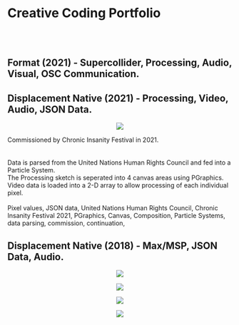 # Creative Coding Portfolio
<br></br>
## Format (2021) - Supercollider, Processing, Audio, Visual, OSC Communication. 

## Displacement Native (2021) - Processing, Video, Audio, JSON Data.
<p align = "center"><img src = "https://db3pap005files.storage.live.com/y4mSoDFFQUTNZylSEI_iMs51fG9FpfoEcxZlviyVSCe-v60ZMYlpV7arO8Z4ByQu0Ecj6Vfp8tkokP4nhpVymH1iCTxtJ0vCTnmNnK0aVPkr6Lz09sqVsKvkBeMNdKB_v5lX4hlQ2MU2f72J7Z9-_IOCi057kXeZ6yPk_WxE-twWc0-LYnBiYWY5v0lj9lMTjbU?width=1920&height=1080&cropmode=none">
  
  
  
Commissioned by Chronic Insanity Festival in 2021.<br>
<br></br>
Data is parsed from the United Nations Human Rights Council and fed into a Particle System. <br>
The Processing sketch is seperated into 4 canvas areas using PGraphics.<br>
Video data is loaded into a 2-D array to allow processing of each individual pixel. <br>
<br>
Pixel values, JSON data, United Nations Human Rights Council, Chronic Insanity Festival 2021, PGraphics, Canvas, Composition, Particle Systems, data parsing, commission, continuation, 
<br>

## Displacement Native (2018) - Max/MSP, JSON Data, Audio.

<p align = "center"><img src = "https://db3pap005files.storage.live.com/y4moLKUHKUGmEz4wkuU3TVf-z0x99jDyzkxmUKQuihhJDzG2FcoVHvOeRksbUW8zOC5VLt1QJxBNwROUFeutuWfvLdKEAMxq5AMbvSbvgRkzfDbJfjrLNndf34Ptjv2rjap_XeB9qrprHcNo4pHVagoJnwBdgYFPC7APUJ3l-bktBQ2kCgMu_hIcq0Qlkw4Vrsg?width=1024&height=576&cropmode=none">
  
<p align = "center"> <img src = "https://db3pap005files.storage.live.com/y4myZ-fAoL1jed7E2JyDg7D7XNIicElqGMdE5vhVBTNFoQyfXtU8dv_LaDBGv_X-jgY426ojbLmSRYty9ioJKiDPHCsZNpb4a8cXDNYe5TSiZ5Oroomlupd9IRlrASUdx04kgX5o-4KT6Pf9vgsSPdIWKeR1qsFwMQupceUVX4WGpIfjI7vsg9J5fV8Dh1njaO8?width=1024&height=549&cropmode=none">

<p align = "center"> <img src = "https://db3pap005files.storage.live.com/y4mOt-MGykVmzEON4PAWik6ZuCbxTMVIjcAkvH9jNIMtHE78bOyKqW3iBp0caoDZVLeUwJI4NallzgGfIiFBtfAf7tZj7IuHFdM16p4dOn7ruyMbrv0JSwLaeChp_psu0rRUXC4TSHd2Y7p7d87shguXk2MR-DpvrETfnmrPtADN3s2gTLo6d_HKa-IMleO7eB9?width=1024&height=549&cropmode=none">
<p align = "center"><img src = "https://db3pap005files.storage.live.com/y4muO3orAJBV6iSvM5otO0hNLUjB2QZCZBGd8jbrnr7dAhNps0KcbxI347Zxt5nv26qNSr6CHWTekDTjByzbJvAubcFP9mK7xvEKjPGu5M21jwxtRYyUoomo-aSX2ba5ekniSgogYP3OnTzTw6X68ays7_UI__bNtSUU28-9nFT4gjDJv9vSnLUVOy68TXOefyI?width=1024&height=549&cropmode=none">
